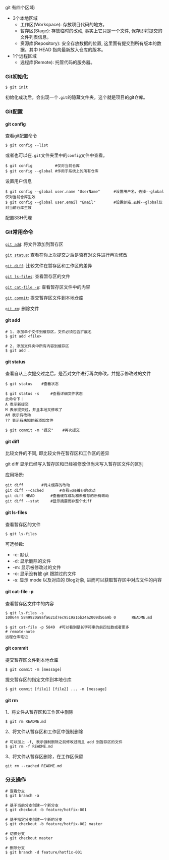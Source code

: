 git 有四个区域:

- 3个本地区域
  - 工作区(Workspace): 存放项目代码的地方。
  - 暂存区(Stage): 存放临时的改动, 事实上它只是一个文件, 保存即将提交的文件列表信息。
  - 资源库(Repository): 安全存放数据的位置, 这里面有提交到所有版本的数据。其中 HEAD 指向最新放入仓库的版本。
- 1个远程区域
  - 远程库(Remote): 托管代码的服务器。

### Git初始化

```git
$ git init
```

初始化成功后，会出现一个`.git`的隐藏文件夹，这个就是项目的git仓库。

### Git配置

#### git config

查看git配置命令

```
$ git config --list
```

或者也可以在`.git`文件夹里中的`config`文件中查看。

```
$ git config		  #仅对当前仓库
$ git config --global #作用于系统上的所有仓库
```

设置用户信息

```
$ git config --global user.name "UserName"		#设置用户名，去掉--global仅对当前仓库生效
$ git config --global user.email "Email"		#设置邮箱,去掉--global仅对当前仓库生效
```

配置SSH代理



### Git常用命令

<a href="#git add">`git add`</a>: 将文件添加到暂存区

<a href="#git status">`git status`</a>: 查看在你上次提交之后是否有对文件进行再次修改

<a href="git diff">`git diff`</a>: 比较文件在暂存区和工作区的差异

<a href="#git ls-files">`git ls-files`</a>: 查看暂存区的文件

<a href="#git cat-file -p">`git cat-file -p`</a>: 查看暂存区文件中的内容

<a href="#git commit">`git commit`</a>: 提交暂存区文件到本地仓库

<a href="#git rm">`git rm`</a>: 删除文件



#### <a id="git add">git add</a>

```
# 1. 添加单个文件到缓存区，文件必须包含扩展名
$ git add <file>    

# 2. 添加文件夹中所有内容到缓存区
$ git add .         
```

#### <a id="git status">git status</a>

查看自从上次提交过之后，是否对文件进行再次修改，并提示修改过的文件

```
$ git status	#查看状态

$ git status -s		#查看详细文件状态
此命令下：
A 表示新提交
M 表示提交过，并且本地又修改了
AM 表示有改动
?? 表示有未知的新添加文件

$ git commit -m "提交"	#再次提交
```

#### <a id="git diff">git diff</a>

比较文件的不同, 即比较文件在暂存区和工作区的差异

git diff 显示已经写入暂存区和已经被修改但尚未写入暂存区文件的区别

应用场景:

```
git diff		#尚未缓存的改动
git diff --cached		#查看已经缓存的改动
git diff HEAD		#查看缓存成功和未缓存的所有改动
git diff --stat		#显示摘要而非整个diff
```

#### <a id="git ls-files">git ls-files</a>

查看暂存区的文件

```
$ git ls-files
```

可选参数:

- -c: 默认
- -d: 显示删除的文件
- -m: 显示被修改过的文件
- -o: 显示没有被 git 跟踪过的文件
- -s: 显示 mode 以及对应的 Blog对象, 进而可以获取暂存区中对应文件的内容

#### <a id="git cat-file -p">git cat-file -p</a>

查看暂存区文件中的内容

```
$ git ls-files -s
100644 5849920a9afa621d7ec9519a16b24a2009d56a9b 0       README.md

$ git cat-file -p 5849	#可以看到是长字符串的前四位数或者更多
# remote-note
远程仓库笔记
```

#### <a id="git commit">git commit</a>

提交暂存区文件到本地仓库

```
$ git commit -m [message]
```

提交暂存区的指定文件到本地仓库

```
$ git commit [file1] [file2] ... -m [message]
```

#### <a id="git rm">git rm</a>

1、将文件从暂存区和工作区中删除

```
$ git rm README.md
```

2、将文件从暂存区和工作区中强制删除

```
# 可以加上 -f, 表示强制删除之前修改过而且 add 到暂存区的文件
$ git rm -f README.md
```

3、将文件从暂存区删除，在工作区保留

```
git rm --cached README.md
```

### 分支操作

```
# 查看分支
$ git branch -a 

# 基于当前分支创建一个新分支
$ git checkout -b feature/hotfix-001

# 基于指定分支创建一个新的分支
$ git checkout -b feature/hotfix-002 master

# 切换分支
$ git checkout master

# 删除分支
$ git branch -d feature/hotfix-001
```

